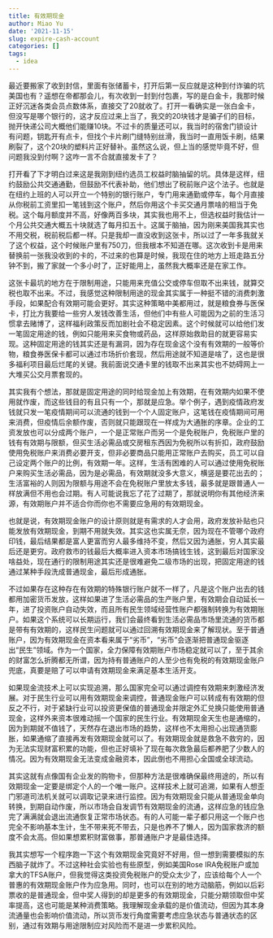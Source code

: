 ```yaml
---
title: 有效期现金
author: Miao Yu
date: '2021-11-15'
slug: expire-cash-account
categories: []
tags:
  - idea
---
```

最近要搬家了收到封信，里面有张储蓄卡，打开后第一反应就是这种到付诈骗的坑美国也有？遥想在帝都那会儿，有次收到一封到付包裹，写的是白金卡，我那时候正好沉迷各类会员点数体系，直接交了20就收了。打开一看确实是一张白金卡，但没写是哪个银行的，这才反应过来上当了，我交的20块钱才是骗子们的目标，抛开快递公司大概他们能赚10块。不过卡的质量还可以，我当时的宿舍门锁设计有问题，钥匙开有点卡，但找个卡片刷门缝特别丝滑，我当时一直用饭卡刷，结果刷裂了，这个20块的塑料片正好替补。虽然这么说，但上当的感觉毕竟不好，但问题我没到付啊？这咋一言不合就直接发卡了？

打开看了下才明白过来这是我刚到纽约选员工权益时脑抽留的坑。具体是这样，纽约鼓励公共交通通勤，但鼓励不代表补助，他们想出了税前账户这个法子。也就是在纽约上班的人可以开立一个特别的银行账户，专门用来通勤或停车，每个月直接从你税前工资里扣一笔钱到这个账户，然后你用这个卡买交通月票啥的相当于免税。这个每月额度并不高，好像两百多块，其实我也用不上，但选权益时我估计一个月公共交通大概五十块就选了每月扣五十。这属于脑抽，因为刚来美国我其实也不用交税，税前税后都一样。只是我却一直没收到这张卡，所以过了一年多我就关了这个权益，这个时候账户里有750刀，但我根本不知道在哪。这次收到卡是用来替换前一张我没收到的卡的，不过来的也算是时候，我现在住的地方上班走路五分钟不到，搬了家就一个多小时了，正好能用上，虽然我大概率还是在家工作。

这张卡最坑的地方在于限制用途，只能用来充值公交或停车但取不出来钱，就算交税也取不出来。不过，我感觉这种限制用途的现金其实属于一种挺不错的消费刺激手段，如果配合有效期可能会更好。其实这种策略中美都用过，就是粮食券与医保卡，打比方我要给一些穷人发钱改善生活，但他们中有些人可能因为之前的生活习惯拿去赌博了，这样福利政策反而加剧社会不稳定因素。这个时候就可以给他们发一笔固定用途的钱，例如只能用来买食物或药品，这样原始救助目的就更容易实现。这种固定用途的钱其实还是有漏洞，因为存在现金这个没有有效期的一般等价物，粮食券医保卡都可以通过市场折价套现，然后用途就不知道是啥了，这也是很多福利项目最后烂尾的关键。我前面说交通卡里的钱取不出来其实也不妨碍网上一大堆买公交月票套现的。

其实我有个想法，那就是固定用途的同时给现金加上有效期，在有效期内如果不使用就作废，而这些钱目的有且只有一个，那就是应急。举个例子，遇到疫情政府发钱就只发一笔疫情期间可以流通的钱到一个个人固定账户，这笔钱在疫情期间可用来消费，但疫情后余额作废，否则就只能跟现在一样成为大通胀的序章。企业的工资发放也可以分成两个账户，一个是正常账户而另一个是免税账户，免税账户里的钱有有效期与限额，但买生活必需品或交房租东西因为免税所以有折扣，政府鼓励使用免税账户来消费必要开支，但非必要商品只能用正常账户去购买，员工可以自己设定两个账户的比例，有效期一年。这样，生活有困难的人可以通过使用免税账户来购买生活必需品，因为是必需品，有效期就没多大意义，横竖是要花出去的；生活富裕的人则因为限额与用途不会在免税账户里放太多钱，最多就是跟普通人一样放满但不用也会过期。有人可能说我忘了花了过期了，那就说明你有其他经济来源，有效期账户并不适合你而你也不需要应急用的有效期现金。

也就是说，有效期现金账户的设计原则就是有需求的人才会用，政府发放补贴也只能发放有效期现金，到期不用就失效。其实这也实属无奈，因为现在不管哪个政府印钱，最后结果都是富人更富而穷人最多维持不变，然后又因为通胀，穷人其实最后还是更穷。政府救市的钱最后大概率进入资本市场搞钱生钱，这到最后对国家没啥益处，现在通行的限制用途其实还是很难避免二级市场的出现，把固定用途的钱通过某种手段洗成普通现金，最后形成通胀。

不过如果存在这种存在有效期的特殊银行账户就不一样了，凡是这个账户出去的钱都用加密货币发放，这样如果进了生活必需品的生产账户里，有效期会自动延长一年，进了投资账户自动失效，而且所有民生领域经营性账户都强制转换为有效期账户。如果这个系统可以长期运行，我们会最终看到生活必需品市场里流通的货币都是带有有效期的，这样民生问题就可以通过回溯有效期现金来了解现状。至于普通账户，因为有效期现金在资本看来属于“劣币”，“劣币”会逐渐把普通现金驱逐出“民生”领域。作为一个国家，全力保障有效期账户市场稳定就可以了，至于其余的财富怎么折腾都无所谓，因为持有普通账户的人至少也有免税的有效期现金账户兜底，真要是赔了可以申请有效期现金来满足基本生活开支。

如果现金流技术上可以实现追溯，那么国家完全可以通过调控有效期来刺激经济发展。对于民生行业可以用有效期现金来调控，普通现金账户可以转成有有效期的但反之不行，对于紧缺行业可以投资更保值的普通现金并限定外汇兑换只能使用普通现金，这样外来资本很难动摇一个国家的民生行业。有效期现金天生也是通缩的，因为到期就不值钱了，天然存在退出市场的趋势，这样也不太用担心出现通货膨胀，如果通缩了直接再发有效期现金就可以了。有效期现金就是救急不救穷的，因为无法实现财富积累的功能，但也正好填补了现在每次救急最后都养肥了少数人的情况。因为有效期现金无法变成金融资本，因此倒也不用担心全国或全球流动。

其实这就有点像国有企业发的购物卡，但那种方法是很难确保最终用途的，所以有效期现金一定要是绑定个人的一个唯一账户。这样技术上就可追溯，如果有人想歪门邪道司法机关就可以调取记录来进行监控。因为有效期现金只能从普通现金单向转换，到期自动作废，所以市场会自发调节有效期现金的流通，这样应急的钱应急完了满满就会退出流通恢复正常市场状态。有的人可能一辈子都只用这一个账户也完全不影响基本生计，生不带来死不带去，只是也养不了懒人，因为国家救济的额度不会太高。但如果想累积财富做事，那普通账户才是最佳选择。

我其实想写一个程序跑一下这个有效期现金究竟好不好用，但一想到需要模拟的东西脑子就炸了。不过这种社会实验也有些原型，例如美国Rose IRA免税账户或加拿大的TFSA账户，但我觉得这类投资免税账户的受众太少了，应该给每个人一个普惠的有效期现金账户作为应急用。同时，也可以在别的地方动脑筋，例如以后彩票收的是普通现金，但中奖人得到的却是更多的有效期现金，只能分期领取但中奖率提高，这也可能是某种消费策略。我理解现金承载的是价值流动，但因为其本身流通量也会影响价值流动，所以货币发行角度需要考虑应急状态与普通状态的区别，通过有效期与用途限制应对风险而不是进一步累积风险。
